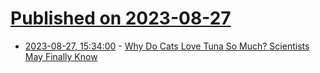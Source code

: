 # [Published on 2023-08-27](index.md)

* [2023-08-27, 15:34:00](https://science.slashdot.org/story/23/08/26/0514240/why-do-cats-love-tuna-so-much-scientists-may-finally-know?utm_source=rss1.0mainlinkanon&utm_medium=feed) - [Why Do Cats Love Tuna So Much? Scientists May Finally Know](https://science.slashdot.org/story/23/08/26/0514240/why-do-cats-love-tuna-so-much-scientists-may-finally-know?utm_source=rss1.0mainlinkanon&utm_medium=feed)
